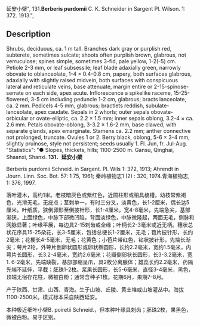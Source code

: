 延安小檗",
131.**Berberis purdomii** C. K. Schneider in Sargent Pl. Wilson. 1: 372. 1913.",

## Description
Shrubs, deciduous, ca. 1 m tall. Branches dark gray or purplish red, subterete, sometimes sulcate; shoots often purplish brown, glabrous, not verruculose; spines simple, sometimes 3-fid, pale yellow, 1-2(-5) cm. Petiole 2-3 mm, or leaf subsessile; leaf blade adaxially green, narrowly obovate to oblanceolate, 1-4 × 0.4-0.8 cm, papery, both surfaces glabrous, adaxially with slightly raised midvein, both surfaces with conspicuous lateral and reticulate veins, base attenuate, margin entire or 2-15-spinose-serrate on each side, apex acute. Inflorescence a spikelike raceme, 15-25-flowered, 3-5 cm including peduncle 1-2 cm, glabrous; bracts lanceolate, ca. 2 mm. Pedicels 4-5 mm, glabrous; bractlets reddish, subulate-lanceolate, apex caudate. Sepals in 2 whorls; outer sepals obovate-orbicular or ovate-elliptic, ca. 2.2 × 1.5 mm; inner sepals oblong, 3.2-4 × ca. 2.6 mm. Petals obovate-oblong, 3-3.2 × 1.6-2 mm, base clawed, with separate glands, apex emarginate. Stamens ca. 2.2 mm; anther connective not prolonged, truncate. Ovules 1 or 2. Berry black, oblong, 5-6 × 3-4 mm, slightly pruinose, style not persistent; seeds usually 1. Fl. Jun, fr. Jul-Aug.
  "Statistics": "● Slopes, thickets, hills; 1100-2500 m. Gansu, Qinghai, Shaanxi, Shanxi.
**131．延安小檗**

Berberis purdomii Schneid. in Sargent. Pl. Wils 1: 372, 1913; Ahrendt in Journ. Linn. Soc. Bot. 57: 1 75, 1961; 秦岭植物志1 (2) : 320, 1974.青海植物志, 1: 376, 1997.

落叶灌木，高约1米。老枝暗灰色或紫红色，近圆柱形或稍具棱槽，幼枝常紫褐色，光滑无毛，无疣点；茎刺单一，有时三分叉，淡黄色，长1-2厘米，偶长达5厘米。叶纸质，狭倒卵形至倒披针形，长1-4厘米，宽4-8毫米，先端急尖，基部渐狭，上面绿色，中脉下部微凹陷，背面淡绿色，中脉微隆起，两面无毛，侧脉和网脉显著；叶缘平展，每边具2-15刺齿或全缘；叶柄长2-3毫米或近无柄。穗状总状花序具15-25朵花，长3-5厘米，包括总梗长1-2厘米，无毛；苞片披针形，长约2毫米；花梗长4-5毫米，无毛；花黄色；小苞片带红色，钻状披针形，先端长渐尖；萼片2轮，外萼片倒卵状圆形或卵状椭圆形，长约2.2毫米，宽约1.5毫米，内萼片长圆形，长3.2-4毫米，宽约2.6毫米；花瓣倒卵状长圆形，长3-3.2毫米，宽1. 6-2毫米，先端缺裂，基部部缩呈爪，具2枚分离腺体；雄蕊长约2.2毫米，药隔先端不延伸，平截；胚珠1-2枚。浆果长圆形，长5-6毫米，直径3-4毫米，黑色，顶端无宿存花柱，微被白粉；通常含种子1枚。花期6月，果期7-8月。

产于陕西、甘肃、山西、青海。生于山坡、丘陵、黄土堆或山坡灌丛中。海拔1100-2500米。模式标本采自陕西延安。

本种极近细叶小檗B. poiretii Schneid.，但本种叶缘具刺齿；胚珠2枚，果黑色，微被白粉。易于区别。
